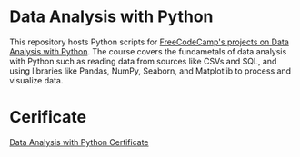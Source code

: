 # Data Analysis with Python
This repository hosts Python scripts for [FreeCodeCamp's projects on Data Analysis with Python](https://www.freecodecamp.org/learn/data-analysis-with-python/). The course covers the fundametals of data analysis with Python such as
reading data from sources like CSVs and SQL, and using libraries like Pandas, NumPy, Seaborn, and Matplotlib to process and visualize data.

# Cerificate
[Data Analysis with Python Certificate](https://github.com/KelvinMumo/Data-Analysis/blob/main/Data-Analysis-with-Python-Certificate.png)

